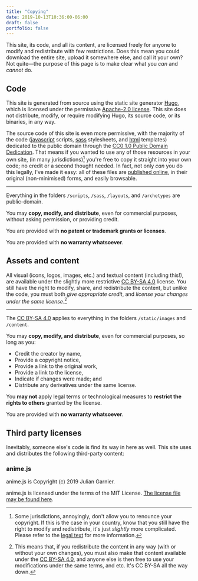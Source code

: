 ```yaml
---
title: "Copying"
date: 2019-10-13T10:36:00-06:00
draft: false
portfolio: false
---
```


This site, its code, and all its content, are licensed freely for anyone to modify and redistribute with few restrictions. Does this mean you could download the entire site, upload it somewhere else, and call it your own? Not quite—the purpose of this page is to make clear what you _can_ and _cannot_ do.

## Code

This site is generated from source using the static site generator [Hugo](https://gohugo.io/), which is licensed under the permissive [Apache-2.0 license](https://github.com/gohugoio/hugo/blob/master/LICENSE). This site does not distribute, modify, or require modifying Hugo, its source code, or its binaries, in any way.

The source code of this site is even more permissive, with the majority of the code ([javascript](https://i.imgflip.com/2kuh6f.jpg) scripts, [sass](https://i.imgur.com/PaTi4l8.png) stylesheets, and [html](https://pbs.twimg.com/media/DXy3Qt5V4AAD3S1.jpg) templates) dedicated to the public domain through the [CC0 1.0 Public Domain Dedication](https://creativecommons.org/publicdomain/zero/1.0). That means if you wanted to use any of those resources in your own site, (in many jurisdictions)[^1] you're free to copy it straight into your own code; no credit or a second thought needed. In fact, not only _can_ you do this legally, I've made it easy: all of these files are [published online](https://github.com/trnglina/amelie), in their original (non-minimised) forms, and easily browsable.

---

Everything in the folders `/scripts`, `/sass`, `/layouts`, and `/archetypes` are public-domain.

You may **copy, modify, and distribute**, even for commercial purposes, without asking permission, or providing credit.

You are provided with **no patent or trademark grants or licenses**.

You are provided with **no warranty whatsoever**.

## Assets and content

All visual (icons, logos, images, etc.) and textual content (including this!), are available under the slightly more restrictive [CC BY-SA 4.0](https://creativecommons.org/licenses/by-sa/4.0/) license. You still have the right to modify, share, and redistribute the content, but unlike the code, you must both _give appropriate credit_, and _license your changes under the same license_.[^2]

---

The [CC BY-SA 4.0](https://creativecommons.org/licenses/by-sa/4.0/) applies to everything in the folders `/static/images` and `/content`.

You may **copy, modify, and distribute**, even for commercial purposes, so long as you:

- Credit the creator by name,
- Provide a copyright notice,
- Provide a link to the original work,
- Provide a link to the license,
- Indicate if changes were made; and
- Distribute any derivatives under the same license.

You **may not** apply legal terms or technological measures to **restrict the rights to others** granted by the license.

You are provided with **no warranty whatsoever**.

## Third party licenses

Inevitably, someone else's code is find its way in here as well. This site uses and distributes the following third-party content:

### anime.js

anime.js is Copyright (c) 2019 Julian Garnier.

anime.js is licensed under the terms of the MIT License. [The license file may be found here](https://github.com/juliangarnier/anime/blob/a3e116808731664ab35546ba351edc8a40743f2d/LICENSE.md).

[^1]: Some jurisdictions, annoyingly, don't allow you to renounce your copyright. If this is the case in your country, know that you still have the right to modify and redistribute, it's just _slightly_ more complicated. Please refer to the [legal text](https://creativecommons.org/publicdomain/zero/1.0) for more information.
[^2]: This means that, if you redistribute the content in any way (with or without your own changes), you must also make that content available under the [CC BY-SA 4.0](https://creativecommons.org/licenses/by-sa/4.0/), and anyone else is then free to use your modifications under the same terms, and etc. It's CC BY-SA all the way down.
